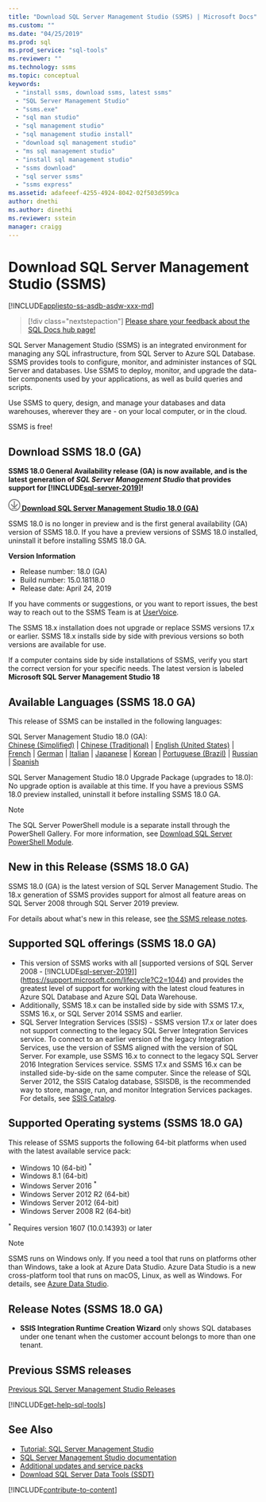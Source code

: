 ```yaml
---
title: "Download SQL Server Management Studio (SSMS) | Microsoft Docs"
ms.custom: ""
ms.date: "04/25/2019"
ms.prod: sql
ms.prod_service: "sql-tools"
ms.reviewer: ""
ms.technology: ssms
ms.topic: conceptual
keywords: 
  - "install ssms, download ssms, latest ssms"
  - "SQL Server Management Studio"
  - "ssms.exe"
  - "sql man studio"
  - "sql management studio"
  - "sql management studio install"
  - "download sql management studio"
  - "ms sql management studio"
  - "install sql management studio"
  - "ssms download"
  - "sql server ssms"
  - "ssms express"
ms.assetid: adafeeef-4255-4924-8042-02f503d599ca
author: dnethi
ms.author: dinethi
ms.reviewer: sstein
manager: craigg
---
```

# Download SQL Server Management Studio (SSMS)
[!INCLUDE[appliesto-ss-asdb-asdw-xxx-md](../includes/appliesto-ss-asdb-asdw-pdw-md.md)]

> [!div class="nextstepaction"]
> [Please share your feedback about the SQL Docs hub page!](https://github.com/MicrosoftDocs/sql-docs/issues/2249)

SQL Server Management Studio (SSMS) is an integrated environment for managing any SQL infrastructure, from SQL Server to Azure SQL Database. SSMS provides tools to configure, monitor, and administer instances of SQL Server and databases. Use SSMS to deploy, monitor, and upgrade the data-tier components used by your applications, as well as build queries and scripts.

Use SSMS to query, design, and manage your databases and data warehouses, wherever they are - on your local computer, or in the cloud.

SSMS is free!

## Download SSMS 18.0 (GA)

**SSMS 18.0 General Availability release (GA) is now available, and is the latest generation of *SQL Server Management Studio* that provides support for [!INCLUDE[sql-server-2019](../includes/sssqlv15-md.md)]!**

**[![download](../ssdt/media/download.png) Download SQL Server Management Studio 18.0 (GA)](https://go.microsoft.com/fwlink/?linkid=2088649)**

SSMS 18.0 is no longer in preview and is the first general availability (GA) version of SSMS 18.0. If you have a preview versions of SSMS 18.0 installed, uninstall it before installing SSMS 18.0 GA.

**Version Information**

- Release number: 18.0 (GA)<br>
- Build number: 15.0.18118.0<br>
- Release date: April 24, 2019

If you have comments or suggestions, or you want to report issues, the best way to reach out to the SSMS Team is at [UserVoice](https://aka.ms/sqlfeedback).

The SSMS 18.x installation does not upgrade or replace SSMS versions 17.x or earlier. SSMS 18.x installs side by side with previous versions so both versions are available for use.

If a computer contains side by side installations of SSMS, verify you start the correct version for your specific needs. The latest version is labeled **Microsoft SQL Server Management Studio 18**
 
## Available Languages (SSMS 18.0 GA)

This release of SSMS can be installed in the following languages:

SQL Server Management Studio 18.0 (GA):<br>
[Chinese (Simplified)](https://go.microsoft.com/fwlink/?linkid=2088649&clcid=0x804) | [Chinese (Traditional)](https://go.microsoft.com/fwlink/?linkid=2088649&clcid=0x404) | [English (United States)](https://go.microsoft.com/fwlink/?linkid=2088649&clcid=0x409) | [French](https://go.microsoft.com/fwlink/?linkid=2088649&clcid=0x40c) | [German](https://go.microsoft.com/fwlink/?linkid=2088649&clcid=0x407) | [Italian](https://go.microsoft.com/fwlink/?linkid=2088649&clcid=0x410) | [Japanese](https://go.microsoft.com/fwlink/?linkid=2088649&clcid=0x411) | [Korean](https://go.microsoft.com/fwlink/?linkid=2088649&clcid=0x412) | [Portuguese (Brazil)](https://go.microsoft.com/fwlink/?linkid=2088649&clcid=0x416) | [Russian](https://go.microsoft.com/fwlink/?linkid=2088649&clcid=0x419) | [Spanish](https://go.microsoft.com/fwlink/?linkid=2088649&clcid=0x40a)

SQL Server Management Studio 18.0 Upgrade Package (upgrades to 18.0):<br>
No upgrade option is available at this time. If you have a previous SSMS 18.0 preview installed, uninstall it before installing SSMS 18.0 GA.

> [!NOTE]
> The SQL Server PowerShell module is a separate install through the PowerShell Gallery. For more information, see [Download SQL Server PowerShell Module](download-sql-server-ps-module.md).

## New in this Release (SSMS 18.0 GA)

SSMS 18.0 (GA) is the latest version of SQL Server Management Studio. The 18.x generation of SSMS provides support for almost all feature areas on SQL Server 2008 through SQL Server 2019 preview.

For details about what's new in this release, see [the SSMS release notes](release-notes-ssms.md).

## Supported SQL offerings (SSMS 18.0 GA)

* This version of SSMS works with all [supported versions of SQL Server 2008 - [!INCLUDE[sql-server-2019](../includes/sssqlv15-md.md)]](https://support.microsoft.com/lifecycle?C2=1044) and provides the greatest level of support for working with the latest cloud features in Azure SQL Database and Azure SQL Data Warehouse.
* Additionally, SSMS 18.x can be installed side by side with SSMS 17.x, SSMS 16.x, or SQL Server 2014 SSMS and earlier.
* SQL Server Integration Services (SSIS) - SSMS version 17.x or later does not support connecting to the legacy SQL Server Integration Services service. To connect to an earlier version of the legacy Integration Services, use the version of SSMS aligned with the version of SQL Server. For example, use SSMS 16.x to connect to the legacy SQL Server 2016 Integration Services service. SSMS 17.x and SSMS 16.x can be installed side-by-side on the same computer. Since the release of SQL Server 2012, the SSIS Catalog database, SSISDB, is the recommended way to store, manage, run, and monitor Integration Services packages. For details, see [SSIS Catalog](../integration-services/catalog/ssis-catalog.md).

## Supported Operating systems (SSMS 18.0 GA)

This release of SSMS supports the following 64-bit platforms when used with the latest available service pack:

- Windows 10 (64-bit) <sup>*</sup>
- Windows 8.1 (64-bit)
- Windows Server 2016 <sup>*</sup>
- Windows Server 2012 R2 (64-bit)
- Windows Server 2012 (64-bit)
- Windows Server 2008 R2 (64-bit)

<sup>*</sup> Requires version 1607 (10.0.14393) or later

> [!NOTE]
> SSMS runs on Windows only. If you need a tool that runs on platforms other than Windows, take a look at Azure Data Studio. Azure Data Studio is a new cross-platform tool that runs on macOS, Linux, as well as Windows. For details, see [Azure Data Studio](../azure-data-studio/what-is.md).
  
## Release Notes (SSMS 18.0 GA)

- **SSIS Integration Runtime Creation Wizard** only shows SQL databases under one tenant when the customer account belongs to more than one tenant.

## Previous SSMS releases

[Previous SQL Server Management Studio Releases](../ssms/release-notes-ssms.md#previous-ssms-releases)

[!INCLUDE[get-help-sql-tools](../includes/paragraph-content/get-help-sql-tools.md)]

## See Also

- [Tutorial: SQL Server Management Studio](tutorials/tutorial-sql-server-management-studio.md)
- [SQL Server Management Studio documentation](sql-server-management-studio-ssms.md)
- [Additional updates and service packs](https://technet.microsoft.com/sqlserver/ff803383.aspx)
- [Download SQL Server Data Tools (SSDT)](../ssdt/download-sql-server-data-tools-ssdt.md)

[!INCLUDE[contribute-to-content](../includes/paragraph-content/contribute-to-content.md)]